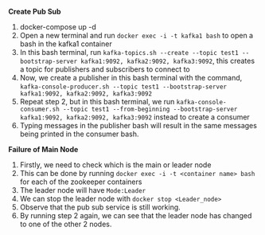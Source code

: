**Create Pub Sub**

1. docker-compose up -d
2. Open a new terminal and run `docker exec -i -t kafka1 bash` to open a bash in the kafka1 container
3. In this bash terminal, run `kafka-topics.sh --create --topic test1 --bootstrap-server kafka1:9092, kafka2:9092, kafka3:9092`, this creates a topic for publishers and subscribers to connect to
4. Now, we create a publisher in this bash terminal with the command, `kafka-console-producer.sh --topic test1 --bootstrap-server kafka1:9092, kafka2:9092, kafka3:9092`
5. Repeat step 2, but in this bash terminal, we run `kafka-console-consumer.sh --topic test1 --from-beginning --bootstrap-server kafka1:9092, kafka2:9092, kafka3:9092` instead to create a consumer
6. Typing messages in the publisher bash will result in the same messages being printed in the consumer bash.

**Failure of Main Node**

1. Firstly, we need to check which is the main or leader node
2. This can be done by running `docker exec -i -t <container name> bash` for each of the zookeeper containers
3. The leader node will have `Mode:Leader`
4. We can stop the leader node with `docker stop <Leader_node>`
5. Observe that the pub sub service is still working.
6. By running step 2 again, we can see that the leader node has changed to one of the other 2 nodes.
